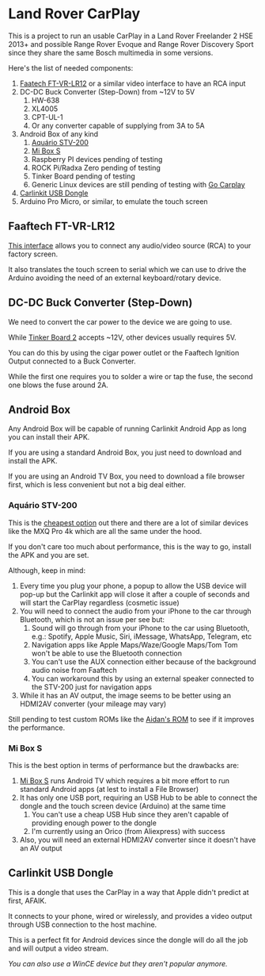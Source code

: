 # Land Rover CarPlay

This is a project to run an usable CarPlay in a Land Rover Freelander 2 HSE 2013+ and possible Range Rover Evoque and Range Rover Discovery Sport since they share the same Bosch multimedia in some versions.

Here's the list of needed components:

1. [Faatech FT-VR-LR12](https://www.faaftech.com/produtos/interface-de-video/ft-video-free-lr12/) or a similar video interface to have an RCA input
2. DC-DC Buck Converter (Step-Down) from ~12V to 5V
   1. HW-638
   2. XL4005
   3. CPT-UL-1
   4. Or any converter capable of supplying from 3A to 5A
3. Android Box of any kind
   1. [Aquário STV-200](https://aquario.com.br/produto/smart-tv-box-4k/)
   2. [Mi Box S](https://www.mi.com/br/mi-box-s/)
   3. Raspberry PI devices pending of testing
   4. ROCK Pi/Radxa Zero pending of testing
   5. Tinker Board pending of testing
   6. Generic Linux devices are still pending of testing with [Go Carplay](https://github.com/mzyy94/gocarplay)
4. [Carlinkit USB Dongle](https://www.carlinkit.com/carplay-usb-dongle-for-android-head-unit.html)
5. Arduino Pro Micro, or similar, to emulate the touch screen

## Faaftech FT-VR-LR12

[This interface](https://www.faaftech.com/produtos/interface-de-video/ft-video-free-lr12/) allows you to connect any audio/video source (RCA) to your factory screen.

It also translates the touch screen to serial which we can use to drive the Arduino avoiding the need of an external keyboard/rotary device.

## DC-DC Buck Converter (Step-Down)

We need to convert the car power to the device we are going to use.

While [Tinker Board 2](https://tinker-board.asus.com/product/tinker-board-2s.html) accepts ~12V, other devices usually requires 5V.

You can do this by using the cigar power outlet or the Faaftech Ignition Output connected to a Buck Converter.

While the first one requires you to solder a wire or tap the fuse, the second one blows the fuse around 2A.

## Android Box

Any Android Box will be capable of running Carlinkit Android App as long you can install their APK.

If you are using a standard Android Box, you just need to download and install the APK.

If you are using an Android TV Box, you need to download a file browser first, which is less convenient but not a big deal either.

### Aquário STV-200

This is the [cheapest option](https://aquario.com.br/produto/smart-tv-box-4k/) out there and there are a lot of similar devices like the MXQ Pro 4k which are all the same under the hood.

If you don't care too much about performance, this is the way to go, install the APK and you are set.

Although, keep in mind:

1. Every time you plug your phone, a popup to allow the USB device will pop-up but the Carlinkit app will close it after a couple of seconds and will start the CarPlay regardless (cosmetic issue)
2. You will need to connect the audio from your iPhone to the car through Bluetooth, which is not an issue per see but:
   1. Sound will go through from your iPhone to the car using Bluetooth, e.g.: Spotify, Apple Music, Siri, iMessage, WhatsApp, Telegram, etc
   2. Navigation apps like Apple Maps/Waze/Google Maps/Tom Tom won't be able to use the Bluetooth connection
   3. You can't use the AUX connection either because of the background audio noise from Faaftech
   4. You can workaround this by using an external speaker connected to the STV-200 just for navigation apps
3. While it has an AV output, the image seems to be better using an HDMI2AV converter (your mileage may vary)

Still pending to test custom ROMs like the [Aidan's ROM](https://www.aidansrom.ml) to see if it improves the performance.

### Mi Box S

This is the best option in terms of performance but the drawbacks are:

1. [Mi Box S](https://www.mi.com/br/mi-box-s/) runs Android TV which requires a bit more effort to run standard Android apps (at lest to install a File Browser)
2. It has only one USB port, requiring an USB Hub to be able to connect the dongle and the touch screen device (Arduino) at the same time
   1. You can't use a cheap USB Hub since they aren't capable of providing enough power to the dongle
   2. I'm currently using an Orico (from Aliexpress) with success
3. Also, you will need an external HDMI2AV converter since it doesn't have an AV output

## Carlinkit USB Dongle

This is a dongle that uses the CarPlay in a way that Apple didn't predict at first, AFAIK.

It connects to your phone, wired or wirelessly, and provides a video output through USB connection to the host machine.

This is a perfect fit for Android devices since the dongle will do all the job and will output a video stream.

_You can also use a WinCE device but they aren't popular anymore._
